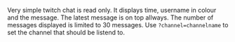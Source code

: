 Very simple twitch chat is read only. It displays time, username in colour and the message. The latest message is on top allways. The number of messages displayed is limited to 30 messages. Use ```?channel=channelname``` to set the channel that should be listend to.